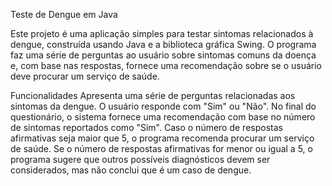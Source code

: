 Teste de Dengue em Java

Este projeto é uma aplicação simples para testar sintomas relacionados à dengue, construída usando Java e a biblioteca gráfica Swing. O programa faz uma série de perguntas ao usuário sobre sintomas comuns da doença e, com base nas respostas, fornece uma recomendação sobre se o usuário deve procurar um serviço de saúde.

Funcionalidades
Apresenta uma série de perguntas relacionadas aos sintomas da dengue.
O usuário responde com "Sim" ou "Não".
No final do questionário, o sistema fornece uma recomendação com base no número de sintomas reportados como "Sim".
Caso o número de respostas afirmativas seja maior que 5, o programa recomenda procurar um serviço de saúde.
Se o número de respostas afirmativas for menor ou igual a 5, o programa sugere que outros possíveis diagnósticos devem ser considerados, mas não conclui que é um caso de dengue.
